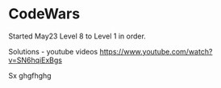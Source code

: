 # CodeWars

Started May23  Level 8 to Level 1 in order.



Solutions - youtube videos
https://www.youtube.com/watch?v=SN6hqiExBgs

Sx
ghgfhghg
